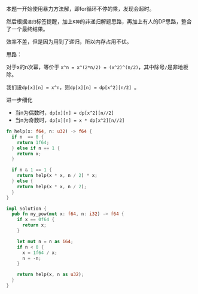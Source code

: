 本题一开始使用暴力方法解，即for循环不停的乘，发现会超时。

然后根据`递归`标签提醒，加上`K神`的非递归解题思路，再加上有人的DP思路，整合了一个最终结果。

效率不差，但是因为用到了递归，所以内存占用不优。

思路：

对于x的n次幂，等价于 `x^n = x^(2*n/2) = (x^2)^(n/2)`，其中除号`/`是非地板除。

我们设`dp[x][n] = x^n`，则`dp[x][n] = dp[x^2][n/2] `。

进一步细化

- 当n为偶数时，`dp[x][n] = dp[x^2][n//2]`
- 当n为奇数时，`dp[x][n] = x * dp[x^2][n//2]`


```rust
fn help(x: f64, n: u32) -> f64 {
  if n  == 0 {
    return 1f64;
  } else if n == 1 {
    return x;
  }

  if n & 1 == 1 {
    return help(x * x, n / 2) * x;
  } else {
    return help(x * x, n / 2);
  }
}

impl Solution {
  pub fn my_pow(mut x: f64, n: i32) -> f64 {
    if x == 0f64 {
      return x;
    }

    let mut n = n as i64;
    if n < 0 {
      x = 1f64 / x;      
      n = -n;
    }

    return help(x, n as u32);
  }
}
```
